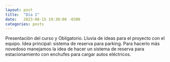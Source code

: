 ```yaml
---
layout: post
title:  "Día 1"
date:   2023-08-15 19:30:00 -0300
categories: posts
---
```

Presentación del curso y Obligatorio. Lluvia de ideas para el proyecto con el equipo. Idea principal: sistema de reserva para parking. Para hacerlo más novedoso manejamos la idea de hacer un sistema de reserva para estacionamiento con enchufes para cargar autos eléctricos.


